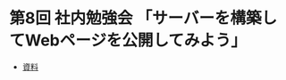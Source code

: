 # 第8回 社内勉強会 「サーバーを構築してWebページを公開してみよう」

- [資料](https://speakerdeck.com/wemotion/di-8hui-she-nei-mian-qiang-hui-sabawogou-zhu-sitewebpeziwogong-kai-sitemiyou)
